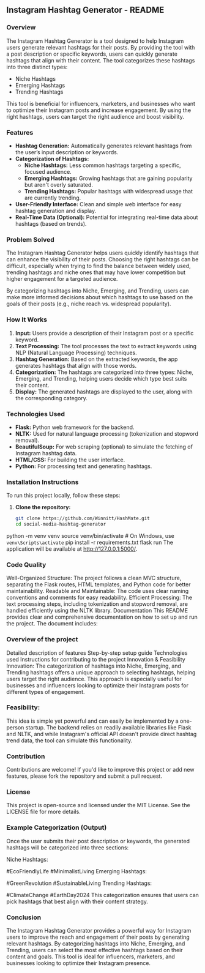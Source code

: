 ## Instagram Hashtag Generator - README ##

### Overview
The Instagram Hashtag Generator is a tool designed to help Instagram users generate relevant hashtags for their posts. By providing the tool with a post description or specific keywords, users can quickly generate hashtags that align with their content. The tool categorizes these hashtags into three distinct types:

- Niche Hashtags
- Emerging Hashtags
- Trending Hashtags

This tool is beneficial for influencers, marketers, and businesses who want to optimize their Instagram posts and increase engagement. By using the right hashtags, users can target the right audience and boost visibility.

### Features
- **Hashtag Generation:** Automatically generates relevant hashtags from the user’s input description or keywords.
- **Categorization of Hashtags:**
  - **Niche Hashtags:** Less common hashtags targeting a specific, focused audience.
  - **Emerging Hashtags:** Growing hashtags that are gaining popularity but aren't overly saturated.
  - **Trending Hashtags:** Popular hashtags with widespread usage that are currently trending.
- **User-Friendly Interface:** Clean and simple web interface for easy hashtag generation and display.
- **Real-Time Data (Optional):** Potential for integrating real-time data about hashtags (based on trends).

### Problem Solved
The Instagram Hashtag Generator helps users quickly identify hashtags that can enhance the visibility of their posts. Choosing the right hashtags can be difficult, especially when trying to find the balance between widely used, trending hashtags and niche ones that may have lower competition but higher engagement for a targeted audience.

By categorizing hashtags into Niche, Emerging, and Trending, users can make more informed decisions about which hashtags to use based on the goals of their posts (e.g., niche reach vs. widespread popularity).

### How It Works
1. **Input:** Users provide a description of their Instagram post or a specific keyword.
2. **Text Processing:** The tool processes the text to extract keywords using NLP (Natural Language Processing) techniques.
3. **Hashtag Generation:** Based on the extracted keywords, the app generates hashtags that align with those words.
4. **Categorization:** The hashtags are categorized into three types: Niche, Emerging, and Trending, helping users decide which type best suits their content.
5. **Display:** The generated hashtags are displayed to the user, along with the corresponding category.

### Technologies Used
- **Flask:** Python web framework for the backend.
- **NLTK:** Used for natural language processing (tokenization and stopword removal).
- **BeautifulSoup:** For web scraping (optional) to simulate the fetching of Instagram hashtag data.
- **HTML/CSS:** For building the user interface.
- **Python:** For processing text and generating hashtags.

### Installation Instructions
To run this project locally, follow these steps:

1. **Clone the repository:**
   ```bash
   git clone https://github.com/Winnitt/HashMate.git
   cd social-media-hashtag-generator
python -m venv venv
source venv/bin/activate  # On Windows, use `venv\Scripts\activate`
pip install -r requirements.txt
flask run
The application will be available at http://127.0.0.1:5000/.

### Code Quality
Well-Organized Structure: The project follows a clean MVC structure, separating the Flask routes, HTML templates, and Python code for better maintainability.
Readable and Maintainable: The code uses clear naming conventions and comments for easy readability.
Efficient Processing: The text processing steps, including tokenization and stopword removal, are handled efficiently using the NLTK library.
Documentation
This README provides clear and comprehensive documentation on how to set up and run the project. The document includes:

### Overview of the project
Detailed description of features
Step-by-step setup guide
Technologies used
Instructions for contributing to the project
Innovation & Feasibility
Innovation: The categorization of hashtags into Niche, Emerging, and Trending hashtags offers a unique approach to selecting hashtags, helping users target the right audience. This approach is especially useful for businesses and influencers looking to optimize their Instagram posts for different types of engagement.

### Feasibility:
This idea is simple yet powerful and can easily be implemented by a one-person startup. The backend relies on readily available libraries like Flask and NLTK, and while Instagram's official API doesn't provide direct hashtag trend data, the tool can simulate this functionality.

### Contribution
Contributions are welcome! If you'd like to improve this project or add new features, please fork the repository and submit a pull request.

### License
This project is open-source and licensed under the MIT License. See the LICENSE file for more details.

### Example Categorization (Output)
Once the user submits their post description or keywords, the generated hashtags will be categorized into three sections:

Niche Hashtags:

#EcoFriendlyLife
#MinimalistLiving
Emerging Hashtags:

#GreenRevolution
#SustainableLiving
Trending Hashtags:

#ClimateChange
#EarthDay2024
This categorization ensures that users can pick hashtags that best align with their content strategy.

### Conclusion
The Instagram Hashtag Generator provides a powerful way for Instagram users to improve the reach and engagement of their posts by generating relevant hashtags. By categorizing hashtags into Niche, Emerging, and Trending, users can select the most effective hashtags based on their content and goals. This tool is ideal for influencers, marketers, and businesses looking to optimize their Instagram presence.

